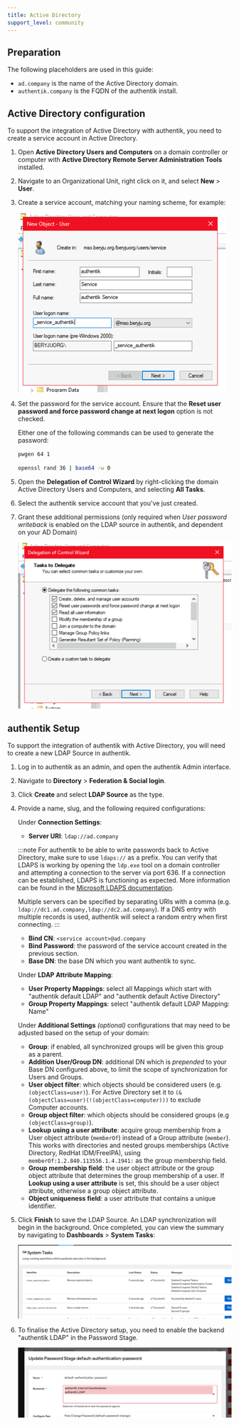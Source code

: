 ```yaml
---
title: Active Directory
support_level: community
---
```


## Preparation

The following placeholders are used in this guide:

- `ad.company` is the name of the Active Directory domain.
- `authentik.company` is the FQDN of the authentik install.

## Active Directory configuration

To support the integration of Active Directory with authentik, you need to create a service account in Active Directory.

1. Open **Active Directory Users and Computers** on a domain controller or computer with **Active Directory Remote Server Administration Tools** installed.
2. Navigate to an Organizational Unit, right click on it, and select **New** > **User**.
3. Create a service account, matching your naming scheme, for example:

    ![](./01_user_create.png)

4. Set the password for the service account. Ensure that the **Reset user password and force password change at next logon** option is not checked.

    Either one of the following commands can be used to generate the password:

    ```sh
    pwgen 64 1
    ```

    ```sh
    openssl rand 36 | base64 -w 0
    ```

5. Open the **Delegation of Control Wizard** by right-clicking the domain Active Directory Users and Computers, and selecting **All Tasks**.
6. Select the authentik service account that you've just created.
7. Grant these additional permissions (only required when _User password writeback_ is enabled on the LDAP source in authentik, and dependent on your AD Domain)

    ![](./02_delegate.png)

## authentik Setup

To support the integration of authentik with Active Directory, you will need to create a new LDAP Source in authentik.

1. Log in to authentik as an admin, and open the authentik Admin interface.
2. Navigate to **Directory** > **Federation & Social login**.
3. Click **Create** and select **LDAP Source** as the type.
4. Provide a name, slug, and the following required configurations:

    Under **Connection Settings**:

    - **Server URI**: `ldap://ad.company`

    :::note
    For authentik to be able to write passwords back to Active Directory, make sure to use `ldaps://` as a prefix. You can verify that LDAPS is working by opening the `ldp.exe` tool on a domain controller and attempting a connection to the server via port 636. If a connection can be established, LDAPS is functioning as expected. More information can be found in the [Microsoft LDAPS documentation](https://learn.microsoft.com/en-us/troubleshoot/windows-server/active-directory/ldap-over-ssl-connection-issues).

    Multiple servers can be specified by separating URIs with a comma (e.g. `ldap://dc1.ad.company,ldap://dc2.ad.company`). If a DNS entry with multiple records is used, authentik will select a random entry when first connecting.
    :::

    - **Bind CN**: `<service account>@ad.company`
    - **Bind Password**: the password of the service account created in the previous section.
    - **Base DN**: the base DN which you want authentik to sync.

    Under **LDAP Attribute Mapping**:

    - **User Property Mappings**: select all Mappings which start with "authentik default LDAP" and "authentik default Active Directory"
    - **Group Property Mappings**: select "authentik default LDAP Mapping: Name"

    Under **Additional Settings** _(optional)_ configurations that may need to be adjusted based on the setup of your domain:

    - **Group**: if enabled, all synchronized groups will be given this group as a parent.
    - **Addition User/Group DN**: additional DN which is _prepended_ to your Base DN configured above, to limit the scope of synchronization for Users and Groups.
    - **User object filter**: which objects should be considered users (e.g. `(objectClass=user)`). For Active Directory set it to `(&(objectClass=user)(!(objectClass=computer)))` to exclude Computer accounts.
    - **Group object filter**: which objects should be considered groups (e.g `(objectClass=group)`).
    - **Lookup using a user attribute**: acquire group membership from a User object attribute (`memberOf`) instead of a Group attribute (`member`). This works with directories and nested groups memberships (Active Directory, RedHat IDM/FreeIPA), using `memberOf:1.2.840.113556.1.4.1941:` as the group membership field.
    - **Group membership field**: the user object attribute or the group object attribute that determines the group membership of a user. If **Lookup using a user attribute** is set, this should be a user object attribute, otherwise a group object attribute.
    - **Object uniqueness field**: a user attribute that contains a unique identifier.

5. Click **Finish** to save the LDAP Source. An LDAP synchronization will begin in the background. Once completed, you can view the summary by navigating to **Dashboards** > **System Tasks**:

    ![](./03_additional_perms.png)

6. To finalise the Active Directory setup, you need to enable the backend "authentik LDAP" in the Password Stage.

    ![](./11_ak_stage.png)
